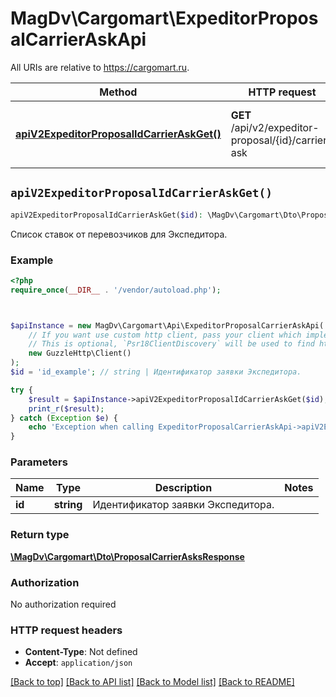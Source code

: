 # MagDv\Cargomart\ExpeditorProposalCarrierAskApi

All URIs are relative to https://cargomart.ru.

Method | HTTP request | Description
------------- | ------------- | -------------
[**apiV2ExpeditorProposalIdCarrierAskGet()**](ExpeditorProposalCarrierAskApi.md#apiV2ExpeditorProposalIdCarrierAskGet) | **GET** /api/v2/expeditor-proposal/{id}/carrier-ask | Список ставок от перевозчиков для Экспедитора.


## `apiV2ExpeditorProposalIdCarrierAskGet()`

```php
apiV2ExpeditorProposalIdCarrierAskGet($id): \MagDv\Cargomart\Dto\ProposalCarrierAsksResponse
```

Список ставок от перевозчиков для Экспедитора.

### Example

```php
<?php
require_once(__DIR__ . '/vendor/autoload.php');



$apiInstance = new MagDv\Cargomart\Api\ExpeditorProposalCarrierAskApi(
    // If you want use custom http client, pass your client which implements `Psr\Http\Client\ClientInterface`.
    // This is optional, `Psr18ClientDiscovery` will be used to find http client. For instance `GuzzleHttp\Client` implements that interface
    new GuzzleHttp\Client()
);
$id = 'id_example'; // string | Идентификатор заявки Экспедитора.

try {
    $result = $apiInstance->apiV2ExpeditorProposalIdCarrierAskGet($id);
    print_r($result);
} catch (Exception $e) {
    echo 'Exception when calling ExpeditorProposalCarrierAskApi->apiV2ExpeditorProposalIdCarrierAskGet: ', $e->getMessage(), PHP_EOL;
}
```

### Parameters

Name | Type | Description  | Notes
------------- | ------------- | ------------- | -------------
 **id** | **string**| Идентификатор заявки Экспедитора. |

### Return type

[**\MagDv\Cargomart\Dto\ProposalCarrierAsksResponse**](../Model/ProposalCarrierAsksResponse.md)

### Authorization

No authorization required

### HTTP request headers

- **Content-Type**: Not defined
- **Accept**: `application/json`

[[Back to top]](#) [[Back to API list]](../../README.md#endpoints)
[[Back to Model list]](../../README.md#models)
[[Back to README]](../../README.md)
